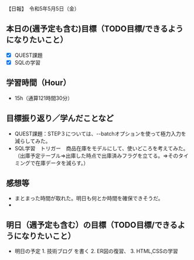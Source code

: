 【日報】　令和5年5月5日（金）
## 本日の(週予定も含む)目標（TODO目標/できるようになりたいこと）
- [x] QUEST課題
- [x] SQLの学習

## 学習時間（Hour）
- 15h（通算121時間30分）
## 目標振り返り／学んだことなど
- QUEST課題：STEP３については、--batchオプションを使って極力入力を減らしてみた。
- SQL学習　トリガー　商品在庫をモデルにして、使いどころを考えてみた。（出庫予定テーブル⇒出庫した時点で出庫済みフラグを立てる。⇒そのタイミングで在庫データを減らす。）

## 感想等
- まとまった時間が取れた。明日も何とか時間を確保できそうだ。
- 
## 明日（週予定も含む）の目標（TODO目標/できるようになりたいこと）
- 明日の予定
  1\. 技術ブログ を書く
  2\. ER図の復習、
  3\. HTML,CSSの学習
